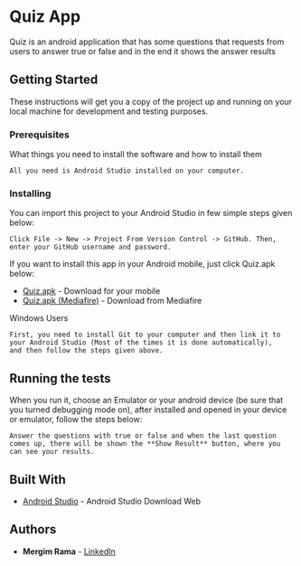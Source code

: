 # Quiz App

Quiz is an android application that has some questions that requests from users to answer true or false and in the end it
shows the answer results

## Getting Started

These instructions will get you a copy of the project up and running on your local machine for development and testing purposes.

### Prerequisites

What things you need to install the software and how to install them

```
All you need is Android Studio installed on your computer.   
```

### Installing

You can import this project to your Android Studio in few simple steps given below:

```
Click File -> New -> Project From Version Control -> GitHub. Then, enter your GitHub username and password.
```
If you want to install this app in your Android mobile, just click Quiz.apk below:

* [Quiz.apk](https://github.com/ramamergim/Quiz/blob/master/app/src/main/res/app-release.apk) - Download for your mobile
* [Quiz.apk (Mediafire)](http://www.mediafire.com/file/27zlicgcip1asqk/Quiz.apk) - Download from Mediafire

Windows Users

```
First, you need to install Git to your computer and then link it to your Android Studio (Most of the times it is done automatically),
and then follow the steps given above.
```

## Running the tests

When you run it, choose an Emulator or your android device (be sure that you turned debugging mode on), after installed and opened
in your device or emulator, 
follow the steps below:

```
Answer the questions with true or false and when the last question comes up, there will be shown the **Show Result** button, where you
can see your results.
```

## Built With

* [Android Studio](https://developer.android.com/studio/index.html?gclid=Cj0KCQiA9_LRBRDZARIsAAcLXjeSeZsYADtRT3rhbCdSoCtdTrsB9jD7HmLA9Gk4MR3bc1xIN8PhTpEaAp5WEALw_wcB) - Android Studio Download Web

## Authors

* **Mergim Rama** - [LinkedIn](https://www.linkedin.com/in/mergimrama/)
